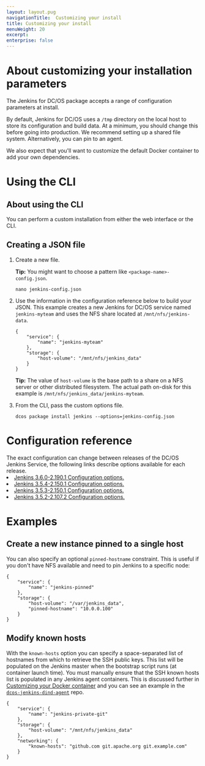 ```yaml
---
layout: layout.pug
navigationTitle:  Customizing your install
title: Customizing your install
menuWeight: 20
excerpt:
enterprise: false
---
```

<h1>About customizing your installation parameters</h1>

The Jenkins for DC/OS package accepts a range of configuration parameters at install.

By default, Jenkins for DC/OS uses a <code>/tmp</code> directory on the local host to store its configuration and build data. At a minimum, you should change this before going into production. We recommend setting up a shared file system. Alternatively, you can pin to an agent.

We also expect that you'll want to customize the default Docker container to add your own dependencies.

<h1>Using the CLI</h1>

<h2>About using the CLI</h2>

You can perform a custom installation from either the web interface or the CLI.

<h2>Creating a JSON file</h2>

<ol>
<li>Create a new file.

<strong>Tip:</strong> You might want to choose a pattern like <code>&lt;package-name&gt;-config.json</code>.

<pre><code class="bash">nano jenkins-config.json
</code></pre></li>
<li>Use the information in the configuration reference below to build your JSON. This example creates a new Jenkins for DC/OS service named <code>jenkins-myteam</code> and uses the NFS share located at <code>/mnt/nfs/jenkins-data</code>.

<pre><code class="json">{
    "service": {
        "name": "jenkins-myteam"
    },
    "storage": {
        "host-volume": "/mnt/nfs/jenkins_data"
    }
}
</code></pre>

<strong>Tip:</strong> The value of <code>host-volume</code> is the base path to a share on a NFS server or other distributed filesystem. The actual path on-disk for this example is <code>/mnt/nfs/jenkins_data/jenkins-myteam</code>.</p></li>
<li>From the CLI, pass the custom options file.

<pre><code class="bash">dcos package install jenkins --options=jenkins-config.json
</code></pre></li>
</ol>

<h1>Configuration reference</h1>
The exact configuration can change between releases of the DC/OS Jenkins Service, the following links describe options available for each release.

<li><a href="https://github.com/mesosphere/universe/blob/version-3.x/repo/packages/J/jenkins/40/config.json">Jenkins 3.6.0-2.190.1 Configuration options.</a></li>
<li><a href="https://github.com/mesosphere/universe/blob/version-3.x/repo/packages/J/jenkins/30/config.json">Jenkins 3.5.4-2.150.1 Configuration options.</a></li>
<li><a href="https://github.com/mesosphere/universe/blob/version-3.x/repo/packages/J/jenkins/29/config.json">Jenkins 3.5.3-2.150.1 Configuration options.</a></li>
<li><a href="https://github.com/mesosphere/universe/blob/version-3.x/repo/packages/J/jenkins/28/config.json">Jenkins 3.5.2-2.107.2 Configuration options.</a></li>



<h1>Examples</h1>

<h2>Create a new instance pinned to a single host</h2>

<p>You can also specify an optional <code>pinned-hostname</code> constraint. This is useful if you don't have NFS available and need to pin Jenkins to a specific node:

<pre><code>{
    "service": {
        "name": "jenkins-pinned"
    },
    "storage": {
        "host-volume": "/var/jenkins_data",
        "pinned-hostname": "10.0.0.100"
    }
}
</code></pre>

<h2>Modify known hosts</h2>

With the <code>known-hosts</code> option you can specify a space-separated list of hostnames from which to retrieve the SSH public keys. This list will be populated on the Jenkins master when the bootstrap script runs (at container launch time). You must manually ensure that the SSH known hosts list is populated in any Jenkins agent containers. This is discussed further in <a href="../custom-docker/">Customizing your Docker container</a> and you can see an example in the <a href="https://github.com/mesosphere/dcos-jenkins-dind-agent/"><code>dcos-jenkins-dind-agent</code></a> repo.

<pre><code>{
    "service": {
        "name": "jenkins-private-git"
    },
    "storage": {
        "host-volume": "/mnt/nfs/jenkins_data"
    },
    "networking": {
        "known-hosts": "github.com git.apache.org git.example.com"
    }
}
</code></pre>
